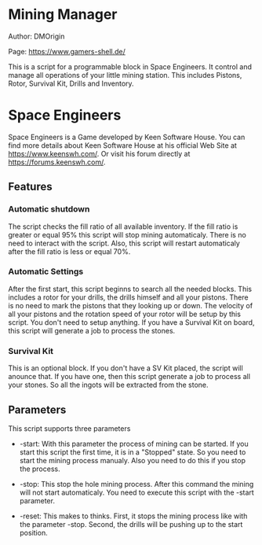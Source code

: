 # Mining Manager
Author: DMOrigin

Page: https://www.gamers-shell.de/

This is a script for a programmable block in Space Engineers. It control and manage all operations of your little mining station. This includes Pistons, Rotor, Survival Kit, Drills and Inventory.

# Space Engineers

Space Engineers is a Game developed by Keen Software House. You can find more details about Keen Software House at his official 
Web Site at https://www.keenswh.com/. Or visit his forum directly at https://forums.keenswh.com/.

## Features

### Automatic shutdown

The script checks the fill ratio of all available inventory. If the fill ratio is greater or equal 95% this script will stop mining automaticaly. There is no need to interact with the script. Also, this script will restart automaticaly after the fill ratio is less or equal 70%.

### Automatic Settings

After the first start, this script beginns to search all the needed blocks. This includes a rotor for your drills, the drills himself and all your pistons. There is no need to mark the pistons that they looking up or down. The velocity of all your pistons and the rotation speed of your rotor will be setup by this script. You don't need to setup anything. If you have a Survival Kit on board, this script will generate a job to process the stones.

### Survival Kit

This is an optional block. If you don't have a SV Kit placed, the script will anounce that. If you have one, then this script generate a job to process all your stones. So all the ingots will be extracted from the stone.

## Parameters

This script supports three parameters

* -start: With this parameter the process of mining can be started. If you start this script the first time, it is in a "Stopped" state. So you need to start the mining process manualy. Also you need to do this if you stop the process.

* -stop: This stop the hole mining process. After this command the mining will not start automaticaly. You need to execute this script with the -start parameter.

* -reset: This makes to thinks. First, it stops the mining process like with the parameter -stop. Second, the drills will be pushing up to the start position.
